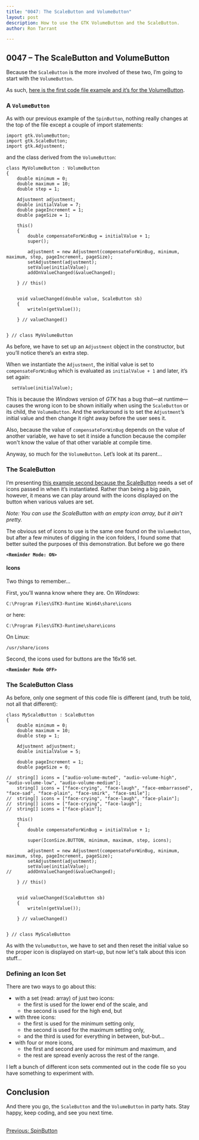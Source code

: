 ```yaml
---
title: "0047: The ScaleButton and VolumeButton"
layout: post
description: How to use the GTK VolumeButton and the ScaleButton.
author: Ron Tarrant

---
```


## 0047 – The ScaleButton and VolumeButton

Because the `ScaleButton` is the more involved of these two, I’m going to start with the `VolumeButton`.

As such, [here is the first code file example and it’s for the VolumeButton]( https://github.com/rontarrant/gtkDcoding/blob/master/010_more_buttons/button_010_10_volume.d).

### A `VolumeButton`

As with our previous example of the `SpinButton`, nothing really changes at the top of the file except a couple of import statements:
	
	import gtk.VolumeButton;
	import gtk.ScaleButton;
	import gtk.Adjustment;

and the class derived from the `VolumeButton`:

	class MyVolumeButton : VolumeButton
	{
		double minimum = 0;
		double maximum = 10;
		double step = 1;
	
		Adjustment adjustment;
		double initialValue = 7;
		double pageIncrement = 1;
		double pageSize = 1;
		
		this()
		{
			double compensateForWinBug = initialValue + 1;
			super();
			
			adjustment = new Adjustment(compensateForWinBug, minimum, maximum, step, pageIncrement, pageSize);
			setAdjustment(adjustment);
			setValue(initialValue);
			addOnValueChanged(&valueChanged);
			
		} // this()
		
		
		void valueChanged(double value, ScaleButton sb)
		{
			writeln(getValue());
			
		} // valueChanged()
	
	
	} // class MyVolumeButton

As before, we have to set up an `Adjustment` object in the constructor, but you’ll notice there’s an extra step.

When we instantiate the `Adjustment`, the initial value is set to `compensateForWinBug` which is evaluated as `initialValue + 1` and later, it’s set again:

      setValue(initialValue);

This is because the *Windows* version of *GTK* has a bug that—at runtime—causes the wrong icon to be shown initially when using the `ScaleButton` or its child, the `VolumeButton`. And the workaround is to set the `Adjustment`’s initial value and then change it right away before the user sees it.

Also, because the value of `compensateForWinBug` depends on the value of another variable, we have to set it inside a function because the compiler won't know the value of that other variable at compile time. 

Anyway, so much for the `VolumeButton`. Let’s look at its parent…

### The ScaleButton

I’m presenting [this example second because the ScaleButton](https://github.com/rontarrant/gtkDcoding/blob/master/010_more_buttons/button_010_09_scale.d) needs a set of icons passed in when it’s instantiated. Rather than being a big pain, however, it means we can play around with the icons displayed on the button when various values are set.

*Note: You can use the ScaleButton with an empty icon array, but it ain't pretty.*

The obvious set of icons to use is the same one found on the `VolumeButton`, but after a few minutes of digging in the icon folders, I found some that better suited the purposes of this demonstration. But before we go there

**`<Reminder Mode: ON>`**

#### Icons

Two things to remember...

First, you’ll wanna know where they are. On *Windows*:

	C:\Program Files\GTK3-Runtime Win64\share\icons

or here:

	C:\Program Files\GTK3-Runtime\share\icons

On Linux:

	/usr/share/icons

Second, the icons used for buttons are the 16x16 set.

**`<Reminder Mode OFF>`**

### The ScaleButton Class

As before, only one segment of this code file is different (and, truth be told, not all that different):

	class MyScaleButton : ScaleButton
	{
		double minimum = 0;
		double maximum = 10;
		double step = 1;
	
		Adjustment adjustment;
		double initialValue = 5;
	
		double pageIncrement = 1;
		double pageSize = 0;
		
	//	string[] icons = ["audio-volume-muted", "audio-volume-high", "audio-volume-low", "audio-volume-medium"];
		string[] icons = ["face-crying", "face-laugh", "face-embarrassed", "face-sad", "face-plain", "face-smirk", "face-smile"];
	//	string[] icons = ["face-crying", "face-laugh", "face-plain"];
	//	string[] icons = ["face-crying", "face-laugh"];
	//	string[] icons = ["face-plain"];
		
		this()
		{
			double compensateForWinBug = initialValue + 1;

			super(IconSize.BUTTON, minimum, maximum, step, icons);
			
			adjustment = new Adjustment(compensateForWinBug, minimum, maximum, step, pageIncrement, pageSize);
			setAdjustment(adjustment);
			setValue(initialValue);
	//		addOnValueChanged(&valueChanged);
			
		} // this()
		
		
		void valueChanged(ScaleButton sb)
		{
			writeln(getValue());
			
		} // valueChanged()
	
	
	} // class MyScaleButton

As with the `VolumeButton`, we have to set and then reset the initial value so the proper icon is displayed on start-up, but now let's talk about this icon stuff…

### Defining an Icon Set

There are two ways to go about this:

- with a set (read: array) of just two icons:
	- the first is used for the lower end of the scale, and
	- the second is used for the high end, but
- with three icons:
	- the first is used for the minimum setting only,
	- the second is used for the maximum setting only,
	- and the third is used for everything in between, but-but...
- with four or more icons,
	- the first and second are used for minimum and maximum, and
	- the rest are spread evenly across the rest of the range.

I left a bunch of different icon sets commented out in the code file so you have something to experiment with.

## Conclusion

And there you go, the `ScaleButton` and the `VolumeButton` in party hats. Stay happy, keep coding, and see you next time.

<BR>
<div style="float: left;">
	<a href="https://gtkdcoding.com/2019/06/21/0046-the-spinbutton.html">Previous: SpinButton</a>
</div>
<BR>
